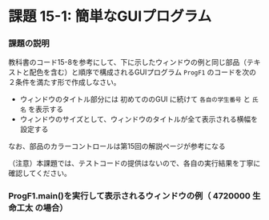 # 課題 15-1: 簡単なGUIプログラム

### 課題の説明
教科書のコード15-8を参考にして、下に示したウィンドウの例と同じ部品（テキストと配色を含む）と順序で構成されるGUIプログラム `ProgF1` のコードを次の２条件を満たす形で作成しなさい。

- ウィンドウのタイトル部分には 初めてののGUI に続けて `各自の学生番号` と `氏名` を表示する
- ウィンドウのサイズとして、ウィンドウのタイトルが全て表示される横幅を設定する

なお、部品のカラーコントロールは第15回の解説ページが参考になる

（注意）本課題では、テストコードの提供はないので、各自の実行結果を丁寧に確認してください。

### ProgF1.main()を実行して表示されるウィンドウの例（ 4720000 生命工太 の場合）

